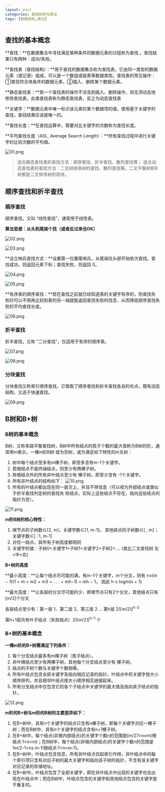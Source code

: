 ```yaml
---
layout: post
categories: 数据结构与算法
tags: [数据结构,算法]
---
```


## 查找的基本概念

**查找：**在数据集合中寻找满⾜某种条件的数据元素的过程称为查找 。查找结果只有两种：成功/失败。

**查找表（查找结构）：**用于查找的数据集合称为查找表，它由同⼀类型的数据元素（或记录）组成，可以是一个数组或链表等数据类型。查找表的常见操作：①查找符合体条件的数据元素，②插入、删除某个数据元素。

**静态查找表：**若一个查找表的操作不涉及到插入、删除操作，则无须动态地修改查找表。此类查找表称为静态查找表，反之为动态查找表

**关键字：**数据元素中唯⼀标识该元素的某个数据项的值，使⽤基于关键字的查找，查找结果应该是唯⼀的。

**查找长度：**在查找运算中，需要对比关键字的次数称为查找长度。

**平均查找长度（ASL, Average Search Length）：**所有查找过程中进行关键字的比较次数的平均值。

![01.png](/static/images/20210830/01.png)

> 适合静态查找表的查找方法：顺序查找、折半查找、散列查找等；
> 适合动态查找表的查找方法：二叉树排序树的查找、散列查找等。二叉平衡树和B树都是二叉排序树的改进。

## 顺序查找和折半查找

### 顺序查找

顺序查找，⼜叫 “线性查找”，通常⽤于线性表。 

**算法思想：从头到尾挨个找（或者反过来也OK）**

![02.png](/static/images/20210830/02.png)

![03.png](/static/images/20210830/03.png)

**设立哨兵查找方式：**设置第一位置尾哨兵，从尾端往头部开始依次查找。查找成功，则返回元素下标；查找失败，则返回 0。

![04.png](/static/images/20210830/04.png)

![05.png](/static/images/20210830/05.png)

**有序表的顺序查找：**若在查找之前就已经知道表的关键字有序的，则查找失败时可以不用再比较到表的另一端就能返回查找失败的信息，从而降低顺序查找失败的平均查找长度。

![06.png](/static/images/20210830/06.png)

### 折半查找

折半查找，⼜称 “⼆分查找”，仅适⽤于有序的顺序表。

![07.png](/static/images/20210830/07.png)

![08.png](/static/images/20210830/08.png)

### 分块查找

分块查找又称索引顺序查找，它吸取了顺序查找和折半查找各自的优点，既有动态结构，又适于快速查找。

![09.png](/static/images/20210830/09.png)

## B树和B+树

### B树的基本概念

B树，⼜称多路平衡查找树，B树中所有结点的孩⼦个数的最大值称为B树的阶，通常⽤m表示。⼀棵m阶B树
或为空树，或为满⾜如下特性的m叉树： 

1. 树中每个结点⾄多有m棵⼦树，即⾄多含有m-1个关键字。 
2. 若根结点不是终端结点，则⾄少有两棵⼦树。 
3. 除根结点外的所有⾮叶结点⾄少有 棵⼦树，即⾄少含有 -1个关键字。 
4. 所有⾮叶结点的结构如下： 
   ![10.png](/static/images/20210830/10.png)
5. 所有的叶结点都出现在同⼀层次上，并且不带信息（可以视为外部结点或类似于折半查找判定树的查找失
   败结点，实际上这些结点不存在，指向这些结点的指针为空）。

![11.png](/static/images/20210830/11.png)

**m阶B树的核心特性：** 

1. 根节点的⼦树数∈[2, m]，关键字数∈[1, m-1]。 其他结点的⼦树数∈[ , m]；关键字数∈[ -1, m-1] 
2. 对任⼀结点，其所有⼦树⾼度都相同 
3. 关键字的值：⼦树0<关键字1<⼦树1<关键字2<⼦树2<…. (类比⼆叉查找树 左<中<右)

**B+树的高度**

**最小高度：**让每个结点尽可能的满，有m-1个关键字，m个分叉，则有 n≤(m − 1)(1 + m + m2 + m3 + . . . + mh−1) = mh − 1， 因此 h ≥ logm(n + 1)

**最大高度：**让各层的分叉尽可能的少，即根节点只有2个分叉，其他结点只有[m/2]个分叉

各层结点⾄少有：第⼀层 1、第⼆层 2、第三层 2 … 第h层 2(⌈*m*/2⌉)<sup>h−2</sup>

第h+1层共有叶子结点（失败结点）2(⌈*m*/2⌉)<sup>h−1 </sup>个

### B+树的基本概念

**⼀棵m阶的B+树需满⾜下列条件：**

1. 每个分⽀结点最多有m棵⼦树（孩⼦结点）。
2. 非叶根结点⾄少有两棵⼦树，其他每个分⽀结点⾄少有 棵⼦树。
3. 结点的⼦树个数与关键字个数相等。
4. 所有叶结点包含全部关键字及指向相应记录的指针，叶结点中将关键字按大小顺序排列，并且相邻叶结点按大小顺序相互链接起来。 
5. 所有分⽀结点中仅包含它的各个子结点中关键字的最大值及指向其⼦结点的指针。

![12.png](/static/images/20210830/12.png)

**m阶的B+树与m阶的B树的主要差异如下：**

1. 在B+树中，具有n个关键字的结点只含有n棵子树，即每个关键字对应一棵子树；而在B树中，具有n个关键字的结点含有n+1棵子树。
2. 在B+树中，每个结点(非根内部结点)的关键字个数n的范围是[m/27<n≤m(根结点:1<n<m)；在B树中，每个结点(非根内部结点)的关键字个数n的范围是1m/2-1<ns m-1(根结点:1<n<m-1)。
3. 在B+树中，叶结点包含信息，所有非叶结点仅起索引作用，非叶结点中的每个索引项只含有对应子树的最大关键字和指向该子树的指针，不含有该关键字对应记录的存储地址。
4. 在B+树中，叶结点包含了全部关键字，即在非叶结点中出现的关键字也会出现在叶结点中；而在B树中，叶结点包含的关键字和其他结点包含的关键字是不重复的。
